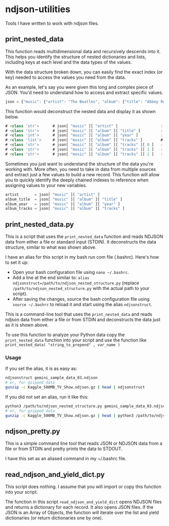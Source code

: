 # ndjson-utilities
Tools I have written to work with ndjson files.

## print_nested_data

This function reads multidimensional data and recursively descends into it. This helps you identify the structure of nested dictionaries and lists, including keys at each level and the data types of the values.

With the data structure broken down, you can easily find the exact index (or key) needed to access the values you need from the data.

As an example, let's say you were given this long and complex piece of JSON. You'd need to understand how to access and extract specific values.

```js
json = {"music": {"artist": "The Beatles", "album": {"title": "Abbey Road", "year": 1969, "tracks": ["Come Together", "Something", "Here Comes the Sun"]}}}
```
This function would deconstruct the nested data and display it as shown below.

```js
# <class 'str'>      # json[ "music" ][ "artist" ]                   : The Beatles
# <class 'str'>      # json[ "music" ][ "album" ][ "title" ]         : Abbey Road
# <class 'int'>      # json[ "music" ][ "album" ][ "year" ]          : 1969
# <class 'list'>     # json[ "music" ][ "album" ][ "tracks" ]        # ['Come Together', 'Something', 'Here Comes the Sun']
# <class 'str'>      # json[ "music" ][ "album" ][ "tracks" ][ 0 ]   : Come Together
# <class 'str'>      # json[ "music" ][ "album" ][ "tracks" ][ 1 ]   : Something
# <class 'str'>      # json[ "music" ][ "album" ][ "tracks" ][ 2 ]   : Here Comes the Sun
```

Sometimes you just want to understand the structure of the data you're working with. More often, you need to take in data from multiple sources and extract just a few values to build a new record. This function will allow you to quickly identify the deeply chained indexes to reference when assigning values to your new variables.

```python
artist       = json[ "music" ][ "artist" ]
album_title  = json[ "music" ][ "album" ][ "title" ]
album_year   = json[ "music" ][ "album" ][ "year" ]
album_tracks = json[ "music" ][ "album" ][ "tracks" ]
```

## print_nested_data.py

This is a script that uses the `print_nested_data` function and reads NDJSON data from either a file or standard input (STDIN). It deconstructs the data structure, similar to what was shown above.

I have an alias for this script in my bash run com file (.bashrc). Here's how to set it up:

 - Open your bash configuration file using `nano ~/.bashrc`.
 - Add a line at the end similar to: `alias ndjsonstruct=/path/to/ndjson_nested_structure.py` (replace `/path/to/ndjson_nested_structure.py` with the actual path to your script).
 - After saving the changes, source the bash configuration file using `source ~/.bashrc` to reload it and start using the alias `ndjsonstruct`.

This is a command-line tool that uses the `print_nested_data` and reads ndjson data from either a file or from STDIN and deconstructs the data just as it is shown above. 

To use this function to analyze your Python data copy the `print_nested_data` function into your script and use the function like `print_nested_data( "string_to_prepend" , var_name )`

### Usage

If you set the alias, it is as easy as:

```sh
ndjsonstruct gemini_sample_data_03.ndjson 
# or, for gzipped data
gunzip -c Kaggle_500MB_TV_Show.ndjson.gz | head | ndjsonstruct
```

If you did not set an alias, run it like this:

```sh
python3 /path/to/ndjson_nested_structure.py gemini_sample_data_03.ndjson 
# or, for gzipped data
gunzip -c Kaggle_500MB_TV_Show.ndjson.gz | head | python3 /path/to/ndjson_nested_structure.py
```

## ndjson_pretty.py

This is a simple command line tool that reads JSON or NDJSON data from a file or from STDIN and pretty prints the data to STDOUT. 

I have this set as an aliased command in my ~/.bashrc file.

## read_ndjson_and_yield_dict.py

This script does nothing. I assume that you will import or copy this function into your script.

The function in this script `read_ndjson_and_yield_dict` opens NDJSON files and returns a dictionary for each record. It also opens JSON files. If the JSON is an Array of Objects, the function will iterate over the list and yield dictionaries (or return dictionaries one by one).






